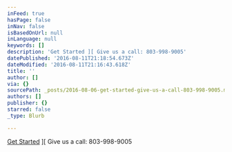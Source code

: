 ```yaml
---
inFeed: true
hasPage: false
inNav: false
isBasedOnUrl: null
inLanguage: null
keywords: []
description: 'Get Started ][ Give us a call: 803-998-9005'
datePublished: '2016-08-11T21:18:54.673Z'
dateModified: '2016-08-11T21:16:43.618Z'
title: ''
author: []
via: {}
sourcePath: _posts/2016-08-06-get-started-give-us-a-call-803-998-9005.md
authors: []
publisher: {}
starred: false
_type: Blurb

---
```

[Get Started][0] \]\[ Give us a call: 803-998-9005

[0]: https://aebootcamp.wufoo.com/forms/zaw4kii0vhhtmq/